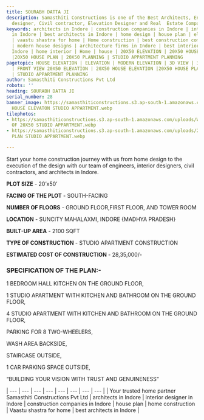 ```yaml
---
title: SOURABH DATTA JI
description: Samasthiti Constructions is one of the Best Architects, Engineer, Interior
  designer, Civil contractor, Elevation Designer and Real  Estate Companies in Indore.
keywords: architects in Indore | construction companies in Indore | interior designer
  in Indore | best architects in Indore | home design | house plan | elevation design
  | vaastu shastra for home | Home construction | best construction companies in Indore
  | modern house designs | architecture firms in Indore | best interior designer in
  Indore | home interior | Home | house | 20X50 ELEVATION | 20X50 HOUSE ELEVATION
  |20X50 HOUSE PLAN | 20X50 PLANNING | STUDIO APPARTMENT PLANNING
pagetopic: HOUSE ELEVATION | ELEVATION | MODERN ELEVATION | 3D VIEW | 3D ELEVATION
  | FRONT VIEW 20X50 ELEVATION | 20X50 HOUSE ELEVATION |20X50 HOUSE PLAN | 20X50 PLANNING
  | STUDIO APPARTMENT PLANNING
author: Samasthiti Constructions Pvt Ltd
robots: ''
heading: SOURABH DATTA JI
serial_number: 28
banner_image: https://samasthiticonstructions.s3.ap-south-1.amazonaws.com/uploads/20X50
  HOUSE ELEVATON STUDIO APPARTMENT.webp
tilephotos:
- https://samasthiticonstructions.s3.ap-south-1.amazonaws.com/uploads/WORKING DRAWING
  OF 20X50 STUDIO APPARTMENT.webp
- https://samasthiticonstructions.s3.ap-south-1.amazonaws.com/uploads/20X50 HOUSE
  PLAN STUDIO APPARTMENT.webp

---
```

Start your home construction journey with us from home design to the execution of the design with our team of engineers, interior designers, civil contractors, and architects in Indore.

**PLOT SIZE** - 20’x50’

**FACING OF THE PLOT** - SOUTH-FACING

**NUMBER OF FLOORS** - GROUND FLOOR,FIRST FLOOR, AND TOWER ROOM

**LOCATION** - SUNCITY MAHALAXMI, INDORE {MADHYA PRADESH}

**BUILT-UP AREA** - 2100 SQFT

**TYPE OF CONSTRUCTION** - STUDIO APARTMENT CONSTRUCTION

**ESTIMATED COST OF CONSTRUCTION** - 28,35,000/-

### **SPECIFICATION OF THE PLAN**:-

1 BEDROOM HALL KITCHEN ON THE GROUND FLOOR,

1 STUDIO APARTMENT WITH KITCHEN AND BATHROOM ON THE GROUND FLOOR,

4 STUDIO APARTMENT WITH KITCHEN AND BATHROOM ON THE GROUND FLOOR,

PARKING FOR 8 TWO-WHEELERS,

WASH AREA BACKSIDE,

STAIRCASE OUTSIDE,

1 CAR PARKING SPACE OUTSIDE,

“BUILDING YOUR VISION WITH TRUST AND GENUINENESS”

| --- | --- | --- | --- | --- | --- | --- | --- |
| Your trusted home partner Samasthiti Constructions Pvt Ltd | architects in Indore | interior designer in Indore | construction companies in Indore | house plan | home construction | Vaastu shastra for home | best architects in Indore |